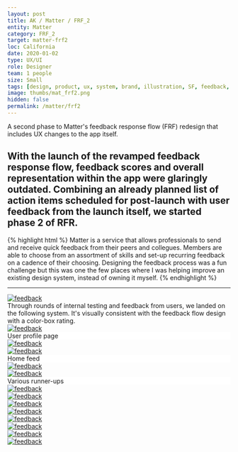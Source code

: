 ```yaml
---
layout: post
title: AK / Matter / FRF_2
entity: Matter
category: FRF_2
target: matter-frf2
loc: California
date: 2020-01-02
type: UX/UI
role: Designer
team: 1 people
size: Small
tags: [design, product, ux, system, brand, illustration, SF, feedback, rating, matter]
image: thumbs/mat_frf2.png
hidden: false
permalink: /matter/frf2
---
```


<div class="bg_color_none">
<div class="large_words">
A second phase to Matter's feedback response flow (FRF) redesign that includes UX changes to the app itself.
</div>
</div>

## With the launch of the revamped feedback response flow, feedback scores and overall representation within the app were glaringly outdated. Combining an already planned list of action items scheduled for post-launch with user feedback from the launch itself, we started phase 2 of RFR. 

{% highlight html %}
Matter is a service that allows professionals to send and receive quick feedback from their peers and collegues. Members are able to choose from an assortment of skills and set-up recurring feedback on a cadence of their choosing. Designing the feedback process was a fun challenge but this was one the few places where I was helping improve an existing design system, instead of owning it myself.
{% endhighlight %}

---

<div class="feed_container_b2" style="padding: 0px">
	<a href="{{site.baseurl}}/images/projects/matter_frf_2/000.png" target="_blank">
	<img src="{{site.baseurl}}/images/projects/matter_frf_2/000.png" alt="feedback"></a>
</div>

<div class="frf_divider_3"></div>


<div class="feed_container_b2">
	<div class="nav_subhead">
		Through rounds of internal testing and feedback from users, we landed on the following system. It's visually consistent with the feedback flow design with a color-box rating.
	</div>
</div>

<div class="frf_divider_3"></div>



<div class="image_container_frf2">
	<a href="{{site.baseurl}}/images/projects/matter_frf_2/001.png" target="_blank">
	<img src="{{site.baseurl}}/images/projects/matter_frf_2/001.png" alt="feedback"></a>
</div>

<div class="frf_divider_3"></div>


<div class="nav_container1_a2">
	<div class="frf_header_highlight" style="background-color: #fff; margin: 0px">
		User profile page
	</div>
</div>

<div class="frf_divider_3"></div>


<div class="image_container_frf2">
	<a href="{{site.baseurl}}/images/projects/matter_frf_2/014.png" target="_blank">
	<img src="{{site.baseurl}}/images/projects/matter_frf_2/014.png" alt="feedback"></a>
</div>

<div class="frf_divider_3"></div>


<div class="image_container_frf2">
	<a href="{{site.baseurl}}/images/projects/matter_frf_2/013.png" target="_blank">
	<img src="{{site.baseurl}}/images/projects/matter_frf_2/013.png" alt="feedback"></a>
</div>

<div class="frf_divider_3"></div>

<div class="nav_container1_a2">
	<div class="frf_header_highlight" style="background-color: #fff; margin: 0px">
		Home feed
	</div>
</div>

<div class="frf_divider_3"></div>

<div class="image_container_frf2">
	<a href="{{site.baseurl}}/images/projects/matter_frf_2/016.png" target="_blank">
	<img src="{{site.baseurl}}/images/projects/matter_frf_2/016.png" alt="feedback"></a>
</div>

<div class="frf_divider_3"></div>


<div class="image_container_frf2">
	<a href="{{site.baseurl}}/images/projects/matter_frf_2/015.png" target="_blank">
	<img src="{{site.baseurl}}/images/projects/matter_frf_2/015.png" alt="feedback"></a>
</div>


<div class="frf_divider_3"></div>


<div class="nav_container1_a2">
	<div class="frf_header_highlight" style="background-color: #fff; margin: 0px">
		Various runner-ups
	</div>
</div>


<div class="frf_divider_3"></div>


<div class="image_container_frf2">
	<a href="{{site.baseurl}}/images/projects/matter_frf_2/004.png" target="_blank">
	<img src="{{site.baseurl}}/images/projects/matter_frf_2/004.png" alt="feedback"></a>
</div>

<div class="frf_divider_3"></div>

<div class="image_container_frf2">
	<a href="{{site.baseurl}}/images/projects/matter_frf_2/005.png" target="_blank">
	<img src="{{site.baseurl}}/images/projects/matter_frf_2/005.png" alt="feedback"></a>
</div>

<div class="frf_divider_3"></div>


<div class="image_container_frf2">
	<a href="{{site.baseurl}}/images/projects/matter_frf_2/006.png" target="_blank">
	<img src="{{site.baseurl}}/images/projects/matter_frf_2/006.png" alt="feedback"></a>
</div>

<div class="frf_divider_3"></div>


<div class="image_container_frf2">
	<a href="{{site.baseurl}}/images/projects/matter_frf_2/007.png" target="_blank">
	<img src="{{site.baseurl}}/images/projects/matter_frf_2/007.png" alt="feedback"></a>
</div>

<div class="frf_divider_3"></div>


<div class="image_container_frf2">
	<a href="{{site.baseurl}}/images/projects/matter_frf_2/008.png" target="_blank">
	<img src="{{site.baseurl}}/images/projects/matter_frf_2/008.png" alt="feedback"></a>
</div>

<div class="frf_divider_3"></div>


<div class="image_container_frf2">
	<a href="{{site.baseurl}}/images/projects/matter_frf_2/009.png" target="_blank">
	<img src="{{site.baseurl}}/images/projects/matter_frf_2/009.png" alt="feedback"></a>
</div>

<div class="frf_divider_3"></div>


<div class="image_container_frf2">
	<a href="{{site.baseurl}}/images/projects/matter_frf_2/010.png" target="_blank">
	<img src="{{site.baseurl}}/images/projects/matter_frf_2/010.png" alt="feedback"></a>
</div>

<div class="frf_divider_3"></div>


<div class="image_container_frf2">
	<a href="{{site.baseurl}}/images/projects/matter_frf_2/011.png" target="_blank">
	<img src="{{site.baseurl}}/images/projects/matter_frf_2/011.png" alt="feedback"></a>
</div>


